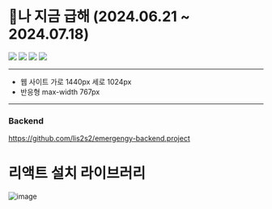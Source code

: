 # 🚀나 지금 급해 (2024.06.21 ~ 2024.07.18)


<img src="https://img.shields.io/badge/html5-E34F26?style=for-the-badge&logo=html5&logoColor=white"> <img src="https://img.shields.io/badge/css3-1572B6?style=for-the-badge&logo=css3&logoColor=white"> <img src="https://img.shields.io/badge/react-61DAFB?style=for-the-badge&logo=react&logoColor=white"> <img src="https://img.shields.io/badge/redux-764ABC?style=for-the-badge&logo=redux&logoColor=white">


***
+ 웹 사이트 가로 1440px 세로 1024px
+ 반응형 max-width 767px
***
### Backend
https://github.com/lis2s2/emergengy-backend.project



# 리액트 설치 라이브러리 
![image](https://github.com/user-attachments/assets/14e29a1a-85b0-41b0-a9a6-47168c1a7095)

